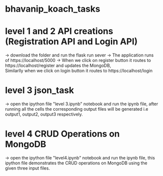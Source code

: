 # bhavanip_koach_tasks
# level 1 and 2 API creations (Registration API and Login API)
-> download the folder and run the flask run sever 
-> The application runs of https://localhost/5000
-> When we click on register button it routes to https://localhost/register and updates the MongoDB,  
   Similarlly when we click on login button it routes to https://localhost/login

# level 3 json_task 
-> open the ipython file "level 3.ipynb" notebook and run the ipynb file, after running all the cells the corresponding output files will be generated i.e output1, output2, output3 respectively.

# level 4 CRUD Operations on MongoDB
-> open the ipython file "level4.ipynb" notebook and run the ipynb file, this ipython file demonstrates the CRUD operations on MongoDB using the given three input files. 
